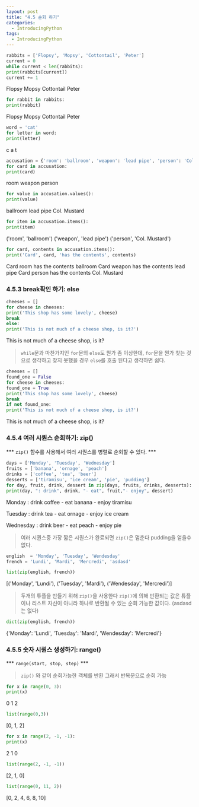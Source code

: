 ```yaml
---
layout: post
title: "4.5 순회 하기"
categories:
  - IntroducingPython
tags:
  - IntroducingPython
---
```


```python
rabbits = ['Flopsy', 'Mopsy', 'Cottontail', 'Peter']
current = 0
while current < len(rabbits):
print(rabbits[current])
current += 1
```
Flopsy
Mopsy
Cottontail
Peter
```python
for rabbit in rabbits:
print(rabbit)
```
Flopsy
Mopsy
Cottontail
Peter
```python
word = 'cat'
for letter in word:
print(letter)
```
c
a
t
```python
accusation = {'room': 'ballroom', 'weapon': 'lead pipe', 'person': 'Col. Mustard'}
for card in accusation:
print(card)
```
room
weapon
person
```python
for value in accusation.values():
print(value)
```
ballroom
lead pipe
Col. Mustard
```python
for item in accusation.items():
print(item)
```
('room', 'ballroom')
('weapon', 'lead pipe')
('person', 'Col. Mustard')
```python
for card, contents in accusation.items():
print('Card', card, 'has the contents', contents)
```
Card room has the contents ballroom
Card weapon has the contents lead pipe
Card person has the contents Col. Mustard
### 4.5.3 break확인 하기: else
```python
cheeses = []
for cheese in cheeses:
print('This shop has some lovely', cheese)
break
else:
print('This is not much of a cheese shop, is it?')
```
This is not much of a cheese shop, is it?
> `while`문과 마찬가지인 `for`문의 `else`도 뭔가 좀 이상한데, `for`문을 뭔가 찾는 것으로 생각하고 찾지 못했을 경우 `else`를 호출 된다고 생각하면 쉽다.

```python
cheeses = []
found_one = False
for cheese in cheeses:
found_one = True
print('This shop has some lovely', cheese)
break
if not found_one:
print('This is not much of a cheese shop, is it?')

```
This is not much of a cheese shop, is it?
### 4.5.4 여러 시퀀스 순회하기: zip()
*** `zip()` 함수를 사용해서 여러 시퀀스를 병렬로 순회할 수 있다. ***
```python
days = ['Monday', 'Tuesday', 'Wednesday']
fruits = ['banana', 'ornage', 'peach']
drinks = ['coffee', 'tea', 'beer']
desserts = ['tiramisu', 'ice cream', 'pie', 'pudding']
for day, fruit, drink, dessert in zip(days, fruits, drinks, desserts):
print(day, ": drink", drink, "- eat", fruit,"- enjoy", dessert)
```
Monday : drink coffee - eat banana - enjoy tiramisu

Tuesday : drink tea - eat ornage - enjoy ice cream

Wednesday : drink beer - eat peach - enjoy pie    
> 여러 시퀀스중 가장 짧은 시퀀스가 완료되면 `zip()`은 멈춘다
pudding을 얻을수 없다.
```python
english  = 'Monday', 'Tuesday', 'Wendesday'
french = 'Lundi', 'Mardi', 'Mercredi', 'asdasd'
```
```python
list(zip(english, french))
```
[('Monday', 'Lundi'), ('Tuesday', 'Mardi'), ('Wendesday', 'Mercredi')]
> 두개의 튜플을 만들기 위해 `zip()`을 사용한다 `zip()`에 의해 반환되는 값은 튜플이나 리스트 자신이 아니라 하나로 반환될 수 있는 순회 가능한 값이다. (asdasd는 없다)
```python
dict(zip(english, french))
```
{'Monday': 'Lundi', 'Tuesday': 'Mardi', 'Wendesday': 'Mercredi'}
### 4.5.5 숫자 시퀀스 생성하기: range()
*** `range(start, stop, step)` ***
> `zip()` 와 같이 순회가능한 객체를 반환 그래서 반복문으로 순회 가능
```python
for x in range(0, 3):
print(x)
```
0
1
2
```python
list(range(0,3))
```
[0, 1, 2]
```python
for x in range(2, -1, -1):
print(x)
```
2
1
0
```python
list(range(2, -1, -1))
```
[2, 1, 0]
```python
list(range(0, 11, 2))
```
[0, 2, 4, 6, 8, 10]
